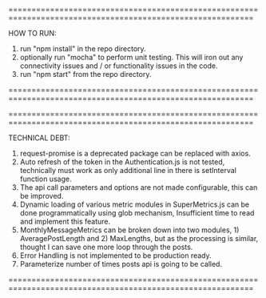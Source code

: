 ===========================================================================================================

HOW TO RUN:

1. run "npm install" in the repo directory.
2. optionally run "mocha" to perform unit testing. This will iron out any connectivity issues and / or functionality issues in the code.
3. run "npm start" from the repo directory.

===========================================================================================================

===========================================================================================================

TECHNICAL DEBT: 

1. request-promise is a deprecated package can be replaced with axios. 
2. Auto refresh of the token in the Authentication.js is not tested, technically must work as only additional line in there is setInterval function usage.
3. The api call parameters and options are not made configurable, this can be improved.
4. Dynamic loading of various metric modules in SuperMetrics.js can be done programmatically using glob mechanism, Insufficient time to read and implement this feature.
5. MonthlyMessageMetrics can be broken down into two modules, 1) AveragePostLength and 2) MaxLengths, but as the processing is similar, thought I can save one more loop through the posts.
6. Error Handling is not implemented to be production ready.
7. Parameterize number of times posts api is going to be called.

===========================================================================================================

